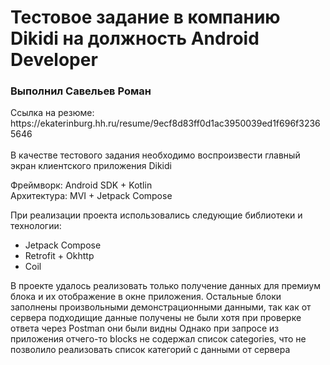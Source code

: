 <h1>Тестовое задание в компанию Dikidi на должность Android Developer</h1>
<h3>Выполнил Савельев Роман</h3>
Ссылка на резюме: https://ekaterinburg.hh.ru/resume/9ecf8d83ff0d1ac3950039ed1f696f32365646
<br></br>
В качестве тестового задания необходимо воспроизвести главный экран клиентского приложения Dikidi

Фреймворк: Android SDK + Kotlin </br>
Архитектура: MVI + Jetpack Compose

При реализации проекта использовались следующие библиотеки и технологии:
- Jetpack Compose
- Retrofit + Okhttp
- Coil

В проекте удалось реализовать только получение данных для премиум блока и их отображение в окне приложения.
Остальные блоки заполнены произвольными демонстрационными данными, так как от сервера подходищие данные получены не были хотя при проверке ответа через Postman они были видны
Однако при запросе из приложения отчего-то blocks не содержал список categories, что не позволило реализовать список категорий с данными от сервера
